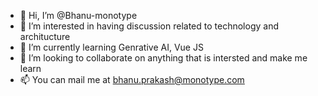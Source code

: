 - 👋 Hi, I’m @Bhanu-monotype
- 👀 I’m interested in having discussion related to technology and architucture 
- 🌱 I’m currently learning Genrative AI, Vue JS
- 💞️ I’m looking to collaborate on anything that is intersted and make me learn
- 📫 You can mail me at bhanu.prakash@monotype.com
